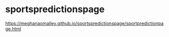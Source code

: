 # sportspredictionspage
https://meghanaomalley.github.io/sportspredictionspage/sportpredictionpage.html
